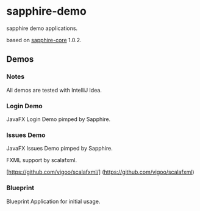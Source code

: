 sapphire-demo
=============

sapphire demo applications.

based on [sapphire-core](http://sfxcode.github.io/sapphire-core/) 1.0.2.

## Demos

### Notes

All demos are tested with IntelliJ Idea.
               
### Login Demo

JavaFX Login Demo pimped by Sapphire.

### Issues Demo

JavaFX Issues Demo pimped by Sapphire.

FXML support by scalafxml.

[https://github.com/vigoo/scalafxml/] (https://github.com/vigoo/scalafxml)

### Blueprint

Blueprint Application for initial usage.


